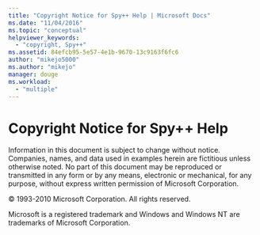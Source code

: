 ```yaml
---
title: "Copyright Notice for Spy++ Help | Microsoft Docs"
ms.date: "11/04/2016"
ms.topic: "conceptual"
helpviewer_keywords: 
  - "copyright, Spy++"
ms.assetid: 84efcb95-5e57-4e1b-9670-13c9163f6fc6
author: "mikejo5000"
ms.author: "mikejo"
manager: douge
ms.workload: 
  - "multiple"
---
```

# Copyright Notice for Spy++ Help
Information in this document is subject to change without notice. Companies, names, and data used in examples herein are fictitious unless otherwise noted. No part of this document may be reproduced or transmitted in any form or by any means, electronic or mechanical, for any purpose, without express written permission of Microsoft Corporation.  
  
 © 1993-2010 Microsoft Corporation. All rights reserved.  
  
 Microsoft is a registered trademark and Windows and Windows NT are trademarks of Microsoft Corporation.